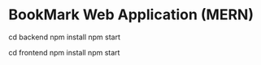 # BookMark Web Application (MERN)

cd backend
npm install
npm start

cd frontend
npm install
npm start
